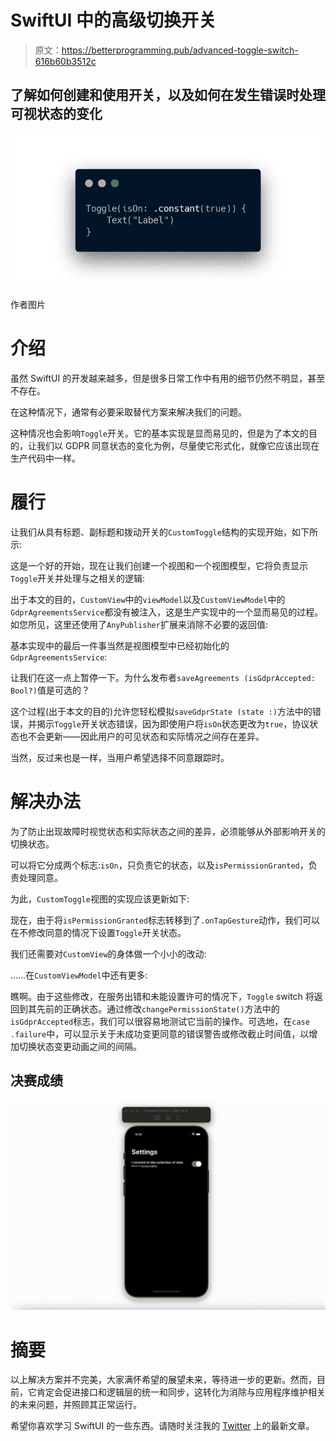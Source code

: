 # SwiftUI 中的高级切换开关

> 原文：<https://betterprogramming.pub/advanced-toggle-switch-616b60b3512c>

## 了解如何创建和使用开关，以及如何在发生错误时处理可视状态的变化

![](img/1e154646cdb62a7a0ddc5c0649987cb8.png)

作者图片

# 介绍

虽然 SwiftUI 的开发越来越多，但是很多日常工作中有用的细节仍然不明显，甚至不存在。

在这种情况下，通常有必要采取替代方案来解决我们的问题。

这种情况也会影响`Toggle`开关。它的基本实现是显而易见的，但是为了本文的目的，让我们以 GDPR 同意状态的变化为例，尽量使它形式化，就像它应该出现在生产代码中一样。

# 履行

让我们从具有标题、副标题和拨动开关的`CustomToggle`结构的实现开始，如下所示:

这是一个好的开始，现在让我们创建一个视图和一个视图模型，它将负责显示`Toggle`开关并处理与之相关的逻辑:

出于本文的目的，`CustomView`中的`viewModel`以及`CustomViewModel`中的`GdprAgreementsService`都没有被注入，这是生产实现中的一个显而易见的过程。如您所见，这里还使用了`AnyPublisher`扩展来消除不必要的返回值:

基本实现中的最后一件事当然是视图模型中已经初始化的`GdprAgreementsService`:

让我们在这一点上暂停一下。为什么发布者`saveAgreements (isGdprAccepted: Bool?)`值是可选的？

这个过程(出于本文的目的)允许您轻松模拟`saveGdprState (state :)`方法中的错误，并揭示`Toggle`开关状态错误，因为即使用户将`isOn`状态更改为`true`，协议状态也不会更新——因此用户的可见状态和实际情况之间存在差异。

当然，反过来也是一样，当用户希望选择不同意跟踪时。

# 解决办法

为了防止出现故障时视觉状态和实际状态之间的差异，必须能够从外部影响开关的切换状态。

可以将它分成两个标志:`isOn`，只负责它的状态，以及`isPermissionGranted`，负责处理同意。

为此，`CustomToggle`视图的实现应该更新如下:

现在，由于将`isPermissionGranted`标志转移到了`.onTapGesture`动作，我们可以在不修改同意的情况下设置`Toggle`开关状态。

我们还需要对`CustomView`的身体做一个小小的改动:

……在`CustomViewModel`中还有更多:

瞧啊。由于这些修改，在服务出错和未能设置许可的情况下，`Toggle` switch 将返回到其先前的正确状态。通过修改`changePermissionState()`方法中的`isGdprAccepted`标志，我们可以很容易地测试它当前的操作。可选地，在`case .failure`中，可以显示关于未成功变更同意的错误警告或修改截止时间值，以增加切换状态变更动画之间的间隔。

## 决赛成绩

![](img/ead613a8d8341f7a24e30c5525f91e12.png)

# 摘要

以上解决方案并不完美，大家满怀希望的展望未来，等待进一步的更新。然而，目前，它肯定会促进接口和逻辑层的统一和同步，这转化为消除与应用程序维护相关的未来问题，并照顾其正常运行。

希望你喜欢学习 SwiftUI 的一些东西。请随时关注我的 [Twitter](https://twitter.com/chrislowiec) 上的最新文章。